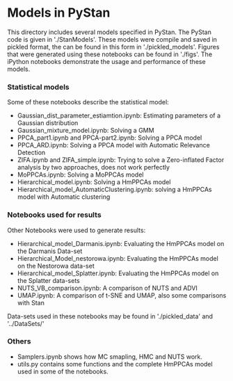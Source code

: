 # Models in PyStan

This directory includes several models specified in PyStan. The PyStan code is given in './StanModels'. These models were compile and saved in pickled format, the can be found in this form in './pickled_models'. Figures that were generated using these notebooks can be found in './figs'.
The iPython notebooks demonstrate the usage and performance of these models.


### Statistical models
Some of these notebooks describe the statistical model:

- Gaussian_dist_parameter_estiamtion.ipynb: Estimating parameters of a Gaussian distribution
- Gaussian_mixture_model.ipynb: Solving a GMM
- PPCA_part1.ipynb and PPCA-part2.ipynb: Solving a PPCA model
- PPCA_ARD.ipynb: Solving a PPCA model with Automatic Relevance Detection
- ZIFA.ipynb and ZIFA_simple.ipynb: Trying to solve a Zero-inflated Factor analysis by two approaches, does not work perfectly
- MoPPCAs.ipynb: Solving a MoPPCAs model
- Hierarchical_model.ipynb: Solving a HmPPCAs model
- Hierarchical_model_AutomaticClustering.ipynb: solving a HmPPCAs model with Automatic clustering

### Notebooks used for results
Other Notebooks were used to generate results:

- Hierarchical_model_Darmanis.ipynb: Evaluating the HmPPCAs model on the Darmanis Data-set
- Hierarchical_Model_nestorowa.ipynb: Evaluating the HmPPCAs model on the Nestorowa data-set
- Hierarchical_model_Splatter.ipynb: Evaluating the HmPPCAs model on the Splatter data-sets
- NUTS_VB_comparison.ipynb: A comparison of NUTS and ADVI
- UMAP.ipynb: A comparison of t-SNE and UMAP, also some comparisons with Stan

Data-sets used in these notebooks may be found in './pickled_data' and '../DataSets/'

### Others

- Samplers.ipynb shows how MC smapling, HMC and NUTS work.
- utils.py contains some functions and the complete HmPPCAs model used in some of the notebooks.

